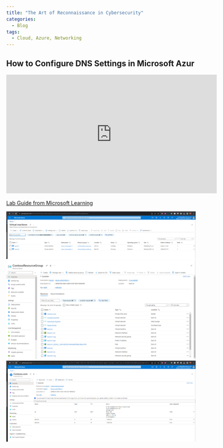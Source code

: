 ```yaml
---
title: "The Art of Reconnaissance in Cybersecurity"
categories:
  - Blog
tags:
  - Cloud, Azure, Networking
---
```


## How to Configure DNS Settings in Microsoft Azur
 
<iframe width="560" height="315" src="https://www.youtube.com/embed/3wjQhngR_hM?si=haAlUC4PZjPCe0Qx" title="YouTube video player" frameborder="0" allow="accelerometer; autoplay; clipboard-write; encrypted-media; gyroscope; picture-in-picture; web-share" allowfullscreen></iframe>
 
<a href="https://microsoftlearning.github.io/AZ-700-Designing-and-Implementing-Microsoft-Azure-Networking-Solutions/Instructions/Exercises/M01-Unit%206%20Configure%20DNS%20settings%20in%20Azure.html"> Lab Guide from Microsoft Learning </a>

<img src="/assets/images/Azure DNS 1.PNG">


<img src="/assets/images/Azure DNS 2.PNG">


<img src="/assets/images/Azure DNS 3.PNG">
